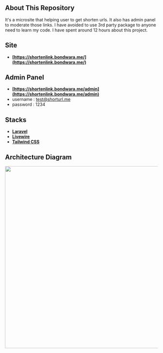 ## About This Repository

It's a microsite that helping user to get shorten urls. It also has admin panel to moderate those links. I have avoided to use 3rd party package to anyone need to learn my code. I have spent around 12 hours about this project.

## Site

- **[https://shortenlink.bondwara.me/](https://shortenlink.bondwara.me/)**

## Admin Panel
- **[https://shortenlink.bondwara.me/admin](https://shortenlink.bondwara.me/admin)**
- username : test@shorturl.me
- password : 1234

## Stacks

- **[Laravel](https://laravel.com/)**
- **[Livewire](https://laravel-livewire.com/)**
- **[Tailwind CSS](https://tailwindcss.com/)**

## Architecture Diagram

<p align="center"><img src="https://shortenlink.bondwara.me/diagram.jpeg" width="600"></p>
